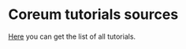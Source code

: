 # Coreum tutorials sources

[Here](https://docs.coreum.dev/docs/tutorials) you can get the list of all tutorials.
